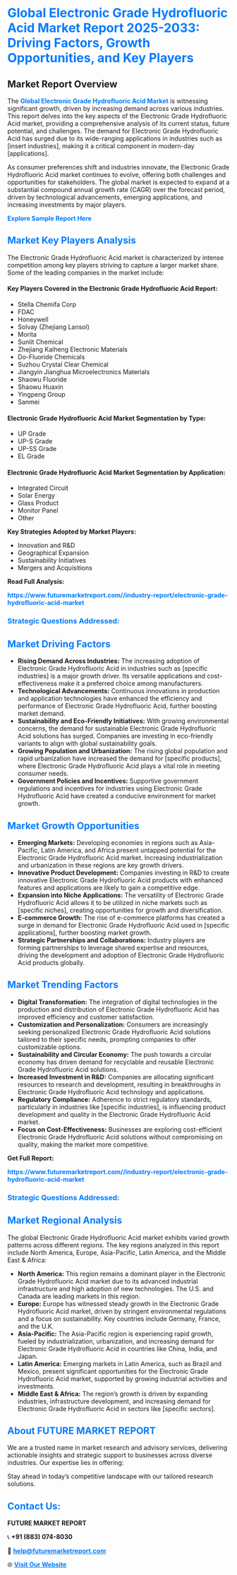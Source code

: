 <h1 style="color: #007BFF;">Global Electronic Grade Hydrofluoric Acid Market Report 2025-2033: Driving Factors, Growth Opportunities, and Key Players</h1>

<section id="overview">
<h2>Market Report Overview</h2>
<p>The <a href="https://www.futuremarketreport.com//industry-report/electronic-grade-hydrofluoric-acid-market" style="color: #007BFF; text-decoration: none;"><strong>Global Electronic Grade Hydrofluoric Acid Market</strong></a> is witnessing significant growth, driven by increasing demand across various industries. This report delves into the key aspects of the Electronic Grade Hydrofluoric Acid market, providing a comprehensive analysis of its current status, future potential, and challenges. The demand for Electronic Grade Hydrofluoric Acid has surged due to its wide-ranging applications in industries such as [insert industries], making it a critical component in modern-day [applications].</p>
<p>As consumer preferences shift and industries innovate, the Electronic Grade Hydrofluoric Acid market continues to evolve, offering both challenges and opportunities for stakeholders. The global market is expected to expand at a substantial compound annual growth rate (CAGR) over the forecast period, driven by technological advancements, emerging applications, and increasing investments by major players.</p>
</section>

<section id="overview">
<p><a href="https://www.futuremarketreport.com//request-sample/reportId=58940" style="color: #007BFF; text-decoration: none;"><strong>Explore Sample Report Here</strong></a></p>
</section>

<section id="key-players">
<h2 style="color: #007BFF;">Market Key Players Analysis</h2>
<p>The Electronic Grade Hydrofluoric Acid market is characterized by intense competition among key players striving to capture a larger market share. Some of the leading companies in the market include:</p>
<h4>Key Players Covered in the Electronic Grade Hydrofluoric Acid Report:</h4>
<ul><li>Stella Chemifa Corp</li><li>FDAC</li><li>Honeywell</li><li>Solvay (Zhejiang Lansol)</li><li>Morita</li><li>Sunlit Chemical</li><li>Zhejiang Kaiheng Electronic Materials</li><li>Do-Fluoride Chemicals</li><li>Suzhou Crystal Clear Chemical</li><li>Jiangyin Jianghua Microelectronics Materials</li><li>Shaowu Fluoride</li><li>Shaowu Huaxin</li><li>Yingpeng Group</li><li>Sanmei</li></ul>
<h4>Electronic Grade Hydrofluoric Acid Market Segmentation by Type:</h4>
<ul><li>UP Grade</li><li>UP-S Grade</li><li>UP-SS Grade</li><li>EL Grade</li></ul>

<h4>Electronic Grade Hydrofluoric Acid Market Segmentation by Application:</h4>
<ul><li>Integrated Circuit</li><li>Solar Energy</li><li>Glass Product</li><li>Monitor Panel</li><li>Other</li></ul>
<p><strong>Key Strategies Adopted by Market Players:</strong></p>
<ul>
<li>Innovation and R&D</li>
<li>Geographical Expansion</li>
<li>Sustainability Initiatives</li>
<li>Mergers and Acquisitions</li>
</ul>
</section>

<section>
<p><strong>Read Full Analysis: </strong></p><a href="https://www.futuremarketreport.com//industry-report/electronic-grade-hydrofluoric-acid-market" style="color: #007BFF; text-decoration: none;"><strong>https://www.futuremarketreport.com//industry-report/electronic-grade-hydrofluoric-acid-market</strong></a>
<h3 style="color: #007BFF;">Strategic Questions Addressed:</h3>
</section>

<section id="driving-factors">
<h2 style="color: #007BFF;">Market Driving Factors</h2>
<ul>
<li><strong>Rising Demand Across Industries:</strong> The increasing adoption of Electronic Grade Hydrofluoric Acid in industries such as [specific industries] is a major growth driver. Its versatile applications and cost-effectiveness make it a preferred choice among manufacturers.</li>
<li><strong>Technological Advancements:</strong> Continuous innovations in production and application technologies have enhanced the efficiency and performance of Electronic Grade Hydrofluoric Acid, further boosting market demand.</li>
<li><strong>Sustainability and Eco-Friendly Initiatives:</strong> With growing environmental concerns, the demand for sustainable Electronic Grade Hydrofluoric Acid solutions has surged. Companies are investing in eco-friendly variants to align with global sustainability goals.</li>
<li><strong>Growing Population and Urbanization:</strong> The rising global population and rapid urbanization have increased the demand for [specific products], where Electronic Grade Hydrofluoric Acid plays a vital role in meeting consumer needs.</li>
<li><strong>Government Policies and Incentives:</strong> Supportive government regulations and incentives for industries using Electronic Grade Hydrofluoric Acid have created a conducive environment for market growth.</li>
</ul>
</section>

<section id="growth-opportunities">
<h2 style="color: #007BFF;">Market Growth Opportunities</h2>
<ul>
<li><strong>Emerging Markets:</strong> Developing economies in regions such as Asia-Pacific, Latin America, and Africa present untapped potential for the Electronic Grade Hydrofluoric Acid market. Increasing industrialization and urbanization in these regions are key growth drivers.</li>
<li><strong>Innovative Product Development:</strong> Companies investing in R&D to create innovative Electronic Grade Hydrofluoric Acid products with enhanced features and applications are likely to gain a competitive edge.</li>
<li><strong>Expansion into Niche Applications:</strong> The versatility of Electronic Grade Hydrofluoric Acid allows it to be utilized in niche markets such as [specific niches], creating opportunities for growth and diversification.</li>
<li><strong>E-commerce Growth:</strong> The rise of e-commerce platforms has created a surge in demand for Electronic Grade Hydrofluoric Acid used in [specific applications], further boosting market growth.</li>
<li><strong>Strategic Partnerships and Collaborations:</strong> Industry players are forming partnerships to leverage shared expertise and resources, driving the development and adoption of Electronic Grade Hydrofluoric Acid products globally.</li>
</ul>
</section>

<section id="trending-factors">
<h2 style="color: #007BFF;">Market Trending Factors</h2>
<ul>
<li><strong>Digital Transformation:</strong> The integration of digital technologies in the production and distribution of Electronic Grade Hydrofluoric Acid has improved efficiency and customer satisfaction.</li>
<li><strong>Customization and Personalization:</strong> Consumers are increasingly seeking personalized Electronic Grade Hydrofluoric Acid solutions tailored to their specific needs, prompting companies to offer customizable options.</li>
<li><strong>Sustainability and Circular Economy:</strong> The push towards a circular economy has driven demand for recyclable and reusable Electronic Grade Hydrofluoric Acid solutions.</li>
<li><strong>Increased Investment in R&D:</strong> Companies are allocating significant resources to research and development, resulting in breakthroughs in Electronic Grade Hydrofluoric Acid technology and applications.</li>
<li><strong>Regulatory Compliance:</strong> Adherence to strict regulatory standards, particularly in industries like [specific industries], is influencing product development and quality in the Electronic Grade Hydrofluoric Acid market.</li>
<li><strong>Focus on Cost-Effectiveness:</strong> Businesses are exploring cost-efficient Electronic Grade Hydrofluoric Acid solutions without compromising on quality, making the market more competitive.</li>
</ul>
</section>

<section>
<p><strong>Get Full Report: </strong></p><a href="https://www.futuremarketreport.com//industry-report/electronic-grade-hydrofluoric-acid-market" style="color: #007BFF; text-decoration: none;"><strong>https://www.futuremarketreport.com//industry-report/electronic-grade-hydrofluoric-acid-market</strong></a>
<h3 style="color: #007BFF;">Strategic Questions Addressed:</h3>
</section>


<section id="regional-analysis">
<h2 style="color: #007BFF;">Market Regional Analysis</h2>
<p>The global Electronic Grade Hydrofluoric Acid market exhibits varied growth patterns across different regions. The key regions analyzed in this report include North America, Europe, Asia-Pacific, Latin America, and the Middle East & Africa:</p>
<ul>
<li><strong>North America:</strong> This region remains a dominant player in the Electronic Grade Hydrofluoric Acid market due to its advanced industrial infrastructure and high adoption of new technologies. The U.S. and Canada are leading markets in this region.</li>
<li><strong>Europe:</strong> Europe has witnessed steady growth in the Electronic Grade Hydrofluoric Acid market, driven by stringent environmental regulations and a focus on sustainability. Key countries include Germany, France, and the U.K.</li>
<li><strong>Asia-Pacific:</strong> The Asia-Pacific region is experiencing rapid growth, fueled by industrialization, urbanization, and increasing demand for Electronic Grade Hydrofluoric Acid in countries like China, India, and Japan.</li>
<li><strong>Latin America:</strong> Emerging markets in Latin America, such as Brazil and Mexico, present significant opportunities for the Electronic Grade Hydrofluoric Acid market, supported by growing industrial activities and investments.</li>
<li><strong>Middle East & Africa:</strong> The region’s growth is driven by expanding industries, infrastructure development, and increasing demand for Electronic Grade Hydrofluoric Acid in sectors like [specific sectors].</li>
</ul>
</section>

<footer>
<h2 style="color: #007BFF;">About FUTURE MARKET REPORT</h2>
<p>We are a trusted name in market research and advisory services, delivering actionable insights and strategic support to businesses across diverse industries. Our expertise lies in offering:</p>

<p>Stay ahead in today’s competitive landscape with our tailored research solutions.</p>

<h2 style="color: #007BFF;">Contact Us:</h2>
<p><strong>FUTURE MARKET REPORT</strong></p>
<p>📞 <strong>+91 (883) 074-8030</strong></p>
<p>📧 <strong><a href="mailto:help@futuremarketreport.com" style="color: #007BFF;">help@futuremarketreport.com</a></strong></p>
<p>🌐 <strong><a href="https://www.futuremarketreport.com/" style="color: #007BFF;">Visit Our Website</a></strong></p>
</footer>